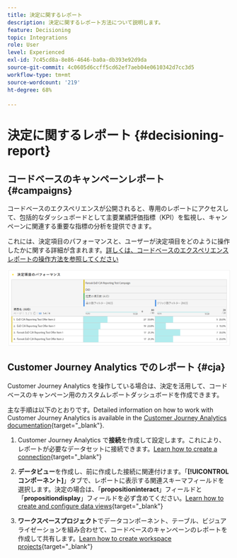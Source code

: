 ```yaml
---
title: 決定に関するレポート
description: 決定に関するレポート方法について説明します。
feature: Decisioning
topic: Integrations
role: User
level: Experienced
exl-id: 7c45cd8a-8e86-4646-ba0a-db393e92d9da
source-git-commit: 4c0605d6ccff5cd62ef7aeb04e0610342d7cc3d5
workflow-type: tm+mt
source-wordcount: '219'
ht-degree: 68%

---
```



# 決定に関するレポート {#decisioning-report}

## コードベースのキャンペーンレポート {#campaigns}

コードベースのエクスペリエンスが公開されると、専用のレポートにアクセスして、包括的なダッシュボードとして主要業績評価指標（KPI）を監視し、キャンペーンに関連する重要な指標の分析を提供できます。

これには、決定項目のパフォーマンスと、ユーザーが決定項目をどのように操作したかに関する詳細が含まれます。[詳しくは、コードベースのエクスペリエンスレポートの操作方法を参照してください](../reports/campaign-global-report-cja-code.md)

![](../reports/assets/cja-decisioning-item-performance.png)

## Customer Journey Analytics でのレポート {#cja}

Customer Journey Analytics を操作している場合は、決定を活用して、コードベースのキャンペーン用のカスタムレポートダッシュボードを作成できます。

主な手順は以下のとおりです。Detailed information on how to work with Customer Journey Analytics is available in the [Customer Journey Analytics documentation](https://experienceleague.adobe.com/ja/docs/analytics-platform/using/cja-landing){target="_blank"}.

1. Customer Journey Analytics で&#x200B;**接続**&#x200B;を作成して設定します。これにより、レポートが必要なデータセットに接続できます。[Learn how to create a connection](https://experienceleague.adobe.com/ja/docs/analytics-platform/using/cja-connections/create-connection){target="_blank"}

1. **データビュー**&#x200B;を作成し、前に作成した接続に関連付けます。「**[!UICONTROL コンポーネント]**」タブで、レポートに表示する関連スキーマフィールドを選択します。決定の場合は、「**propositioninteract**」フィールドと「**propositiondisplay**」フィールドを必ず含めてください。[Learn how to create and configure data views](https://experienceleague.adobe.com/ja/docs/analytics-platform/using/cja-dataviews/create-dataview){target="_blank"}

1. **ワークスペースプロジェクト**&#x200B;でデータコンポーネント、テーブル、ビジュアライゼーションを組み合わせて、コードベースのキャンペーンのレポートを作成して共有します。[Learn how to create workspace projects](https://experienceleague.adobe.com/ja/docs/analytics-platform/using/cja-workspace/build-workspace-project/create-projects){target="_blank"}
